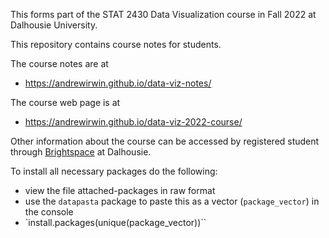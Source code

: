 This forms part of the STAT 2430 Data Visualization course in Fall 2022 at Dalhousie University.

This repository contains course notes for students.

The course notes are at

* https://andrewirwin.github.io/data-viz-notes/

The course web page is at

* https://andrewirwin.github.io/data-viz-2022-course/


Other information about the course can be accessed by registered student through [Brightspace](https://dal.brightspace.com/d2l/home/232100) at Dalhousie.

To install all necessary packages do the following:

* view the file attached-packages in raw format
* use the `datapasta` package to paste this as a vector (`package_vector`) in the console
* `install.packages(unique(package_vector))``